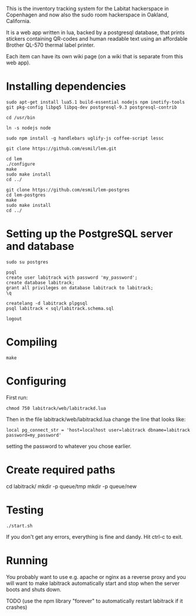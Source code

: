 This is the inventory tracking system for the Labitat hackerspace in Copenhagen and now also the sudo room hackerspace in Oakland, California.

It is a web app written in lua, backed by a postgresql database, that prints stickers containing QR-codes and human readable text using an affordable Brother QL-570 thermal label printer.

Each item can have its own wiki page (on a wiki that is separate from this web app).

# Installing dependencies

```
sudo apt-get install lua5.1 build-essential nodejs npm inotify-tools git pkg-config libpq5 libpq-dev postgresql-9.3 postgresql-contrib

cd /usr/bin

ln -s nodejs node

sudo npm install -g handlebars uglify-js coffee-script lessc

git clone https://github.com/esmil/lem.git

cd lem
./configure
make
sudo make install
cd ../

git clone https://github.com/esmil/lem-postgres
cd lem-postgres
make
sudo make install
cd ../
```

# Setting up the PostgreSQL server and database

```
sudo su postgres

psql
create user labitrack with password 'my_password';
create database labitrack;
grant all privileges on database labitrack to labitrack;
\q

createlang -d labitrack plpgsql
psql labitrack < sql/labitrack.schema.sql

logout
```

# Compiling

```
make
```

# Configuring

First run:

```
chmod 750 labitrack/web/labitrackd.lua
```

Then in the file labitrack/web/labitrackd.lua change the line that looks like:

```
local pg_connect_str = 'host=localhost user=labitrack dbname=labitrack password=my_password'
```

setting the password to whatever you chose earlier.

# Create required paths

cd labitrack/
mkdir -p queue/tmp
mkdir -p queue/new

# Testing

```
./start.sh
```

If you don't get any errors, everything is fine and dandy. Hit ctrl-c to exit.

# Running

You probably want to use e.g. apache or nginx as a reverse proxy and you will want to make labitrack automatically start and stop when the server boots and shuts down.

TODO (use the npm library "forever" to automatically restart labitrack if it crashes)
